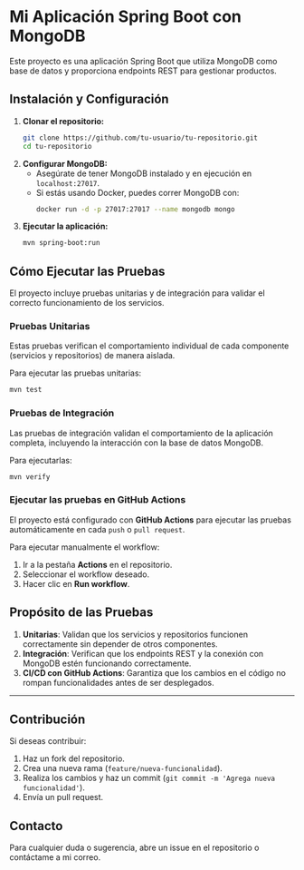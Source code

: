 # Mi Aplicación Spring Boot con MongoDB

Este proyecto es una aplicación Spring Boot que utiliza MongoDB como base de datos y proporciona endpoints REST para gestionar productos.

## Instalación y Configuración

1. **Clonar el repositorio:**
   ```sh
   git clone https://github.com/tu-usuario/tu-repositorio.git
   cd tu-repositorio
   ```
2. **Configurar MongoDB:**
   - Asegúrate de tener MongoDB instalado y en ejecución en `localhost:27017`.
   - Si estás usando Docker, puedes correr MongoDB con:
     ```sh
     docker run -d -p 27017:27017 --name mongodb mongo
     ```
3. **Ejecutar la aplicación:**
   ```sh
   mvn spring-boot:run
   ```

## Cómo Ejecutar las Pruebas

El proyecto incluye pruebas unitarias y de integración para validar el correcto funcionamiento de los servicios.

### Pruebas Unitarias
Estas pruebas verifican el comportamiento individual de cada componente (servicios y repositorios) de manera aislada.

Para ejecutar las pruebas unitarias:
```sh
mvn test
```

### Pruebas de Integración
Las pruebas de integración validan el comportamiento de la aplicación completa, incluyendo la interacción con la base de datos MongoDB.

Para ejecutarlas:
```sh
mvn verify
```

### Ejecutar las pruebas en GitHub Actions
El proyecto está configurado con **GitHub Actions** para ejecutar las pruebas automáticamente en cada `push` o `pull request`.

Para ejecutar manualmente el workflow:
1. Ir a la pestaña **Actions** en el repositorio.
2. Seleccionar el workflow deseado.
3. Hacer clic en **Run workflow**.

## Propósito de las Pruebas

1. **Unitarias**: Validan que los servicios y repositorios funcionen correctamente sin depender de otros componentes.
2. **Integración**: Verifican que los endpoints REST y la conexión con MongoDB estén funcionando correctamente.
3. **CI/CD con GitHub Actions**: Garantiza que los cambios en el código no rompan funcionalidades antes de ser desplegados.

---

## Contribución
Si deseas contribuir:
1. Haz un fork del repositorio.
2. Crea una nueva rama (`feature/nueva-funcionalidad`).
3. Realiza los cambios y haz un commit (`git commit -m 'Agrega nueva funcionalidad'`).
4. Envía un pull request.

## Contacto
Para cualquier duda o sugerencia, abre un issue en el repositorio o contáctame a mi correo.

